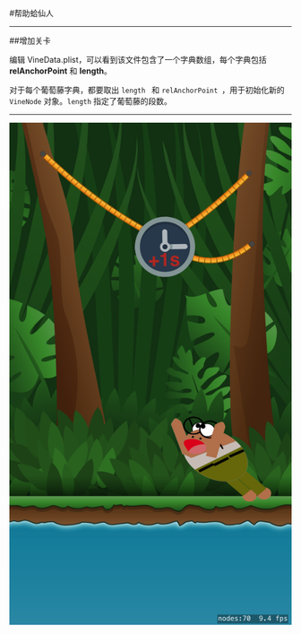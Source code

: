 #帮助蛤仙人

---
##增加关卡

编辑 VineData.plist，可以看到该文件包含了一个字典数组，每个字典包括 **relAnchorPoint** 和 **length**。

对于每个葡萄藤字典，都要取出 `length ` 和 `relAnchorPoint `，用于初始化新的 `VineNode` 对象。`length` 指定了葡萄藤的段数。

---

![](screenshot.png)


